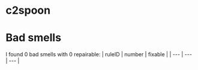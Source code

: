 # c2spoon 
 
# Bad smells
I found 0 bad smells with 0 repairable:
| ruleID | number | fixable |
| --- | --- | --- |
